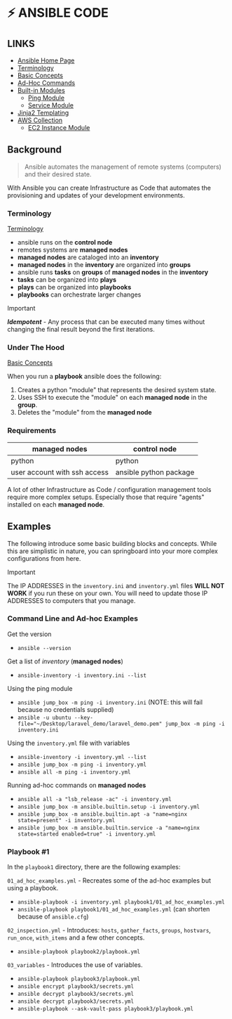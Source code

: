 # ⚡️ ANSIBLE CODE

## LINKS
- <a href="https://www.ansible.com/">Ansible Home Page</a>
- <a href="https://docs.ansible.com/ansible/latest/getting_started/index.html">Terminology</a>
- <a href="https://docs.ansible.com/ansible/latest/getting_started/basic_concepts.html">Basic Concepts</a>
- <a href="https://docs.ansible.com/ansible/latest/command_guide/intro_adhoc.html">Ad-Hoc Commands</a>
- <a href="https://docs.ansible.com/ansible/2.9/modules/list_of_all_modules.html">Built-in Modules</a>
  - <a href="https://docs.ansible.com/ansible/latest/collections/ansible/builtin/ping_module.html">Ping Module</a>
  - <a href="https://docs.ansible.com/ansible/latest/collections/ansible/builtin/service_module.html">Service Module</a>
- <a href="https://docs.ansible.com/ansible/latest/playbook_guide/playbooks_templating.html">Jinja2 Templating</a>
- <a href="https://docs.ansible.com/ansible/latest/collections/amazon/aws/index.html">AWS Collection</a>
  - <a href="https://docs.ansible.com/ansible/latest/collections/amazon/aws/ec2_instance_module.html">EC2 Instance Module</a>

## Background

> Ansible automates the management of remote systems (computers) and their desired state.

With Ansible you can create Infrastructure as Code that automates the provisioning and updates of your development environments.

### Terminology

<a href="https://docs.ansible.com/ansible/latest/getting_started/index.html">Terminology</a>

- ansible runs on the **control node**
- remotes systems are **managed nodes**
- **managed nodes** are cataloged into an **inventory**
- **managed nodes** in the **inventory** are organized into **groups**
- ansible runs **tasks** on **groups** of **managed nodes** in the **inventory**
- **tasks** can be organized into **plays**
- **plays** can be organized into **playbooks**
- **playbooks** can orchestrate larger changes

> [!IMPORTANT]
> ***Idempotent*** - Any process that can be executed many times without changing the final result beyond the first iterations.

### Under The Hood

<a href="https://docs.ansible.com/ansible/latest/getting_started/basic_concepts.html">Basic Concepts</a>

When you run a **playbook** ansible does the following:
1. Creates a python "module" that represents the desired system state.
2. Uses SSH to execute the "module" on each **managed node** in the **group**.
3. Deletes the "module" from the **managed node**

### Requirements

| managed nodes                | control node           |
|------------------------------|------------------------|
| python                       | python                 |
| user account with ssh access | ansible python package |

A lot of other Infrastructure as Code / configuration management tools require more complex setups. Especially those that require "agents" installed on each **managed node**.

## Examples
The following introduce some basic building blocks and concepts. While this are simplistic in nature, you can springboard into your more complex configurations from here.
> [!IMPORTANT]
> The IP ADDRESSES in the `inventory.ini` and `inventory.yml` files **WILL NOT WORK** if you run these on your own. You will need to update those IP ADDRESSES to computers that you manage.



### Command Line and Ad-hoc Examples
Get the version
- `ansible --version`

Get a list of *inventory* (**managed nodes**)
- `ansible-inventory -i inventory.ini --list`

Using the ping module
- `ansible jump_box -m ping -i inventory.ini` (NOTE: this will fail because no credentials supplied)
- `ansible -u ubuntu --key-file="~/Desktop/laravel_demo/laravel_demo.pem" jump_box -m ping -i inventory.ini`

Using the `inventory.yml` file with variables
- `ansible-inventory -i inventory.yml --list`
- `ansible jump_box -m ping -i inventory.yml`
- `ansible all -m ping -i inventory.yml`

Running ad-hoc commands on **managed nodes**
- `ansible all -a "lsb_release -ac" -i inventory.yml`
- `ansible jump_box -m ansible.builtin.setup -i inventory.yml`
- `ansible jump_box -m ansible.builtin.apt -a "name=nginx state=present" -i inventory.yml`
- `ansible jump_box -m ansible.builtin.service -a "name=nginx state=started enabled=true" -i inventory.yml`

### Playbook #1
In the `playbook1` directory, there are the following examples:

`01_ad_hoc_examples.yml` - Recreates some of the ad-hoc examples but using a playbook.
- `ansible-playbook -i inventory.yml playbook1/01_ad_hoc_examples.yml`
- `ansible-playbook playbook1/01_ad_hoc_examples.yml` (can shorten because of `ansible.cfg`)

`02_inspection.yml` - Introduces: `hosts`, `gather_facts`, `groups`, `hostvars`, `run_once`, `with_items` and a few other concepts.
- `ansible-playbook playbook2/playbook.yml`

`03_variables` - Introduces the use of variables.
- `ansible-playbook playbook3/playbook.yml`
- `ansible encrypt playbook3/secrets.yml`
- `ansible decrypt playbook3/secrets.yml`
- `ansible decrypt playbook3/secrets.yml`
- `ansible-playbook --ask-vault-pass playbook3/playbook.yml`
